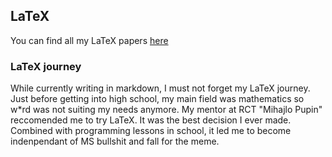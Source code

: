 ## LaTeX

You can find all my LaTeX papers <a href="https://aleksa.cf/latex/public/">here</a>

### LaTeX journey
While currently writing in markdown, I must not forget my LaTeX journey.
Just before getting into high school, my main field was mathematics so w\*rd was not suiting my needs anymore.
My mentor at RCT "Mihajlo Pupin" reccomended me to try LaTeX.
It was the best decision I ever made.
Combined with programming lessons in school, it led me to become indenpendant of MS bullshit and fall for the meme.
